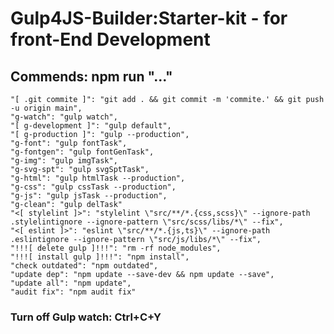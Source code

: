 # Gulp4JS-Builder:Starter-kit - for front-End Development

## Commends: npm run "..."

    "[ .git commite ]": "git add . && git commit -m 'commite.' && git push -u origin main",
    "g-watch": "gulp watch",
    "[ g-development ]": "gulp default",
    "[ g-production ]": "gulp --production",
    "g-font": "gulp fontTask",
    "g-fontgen": "gulp fontGenTask",
    "g-img": "gulp imgTask",
    "g-svg-spt": "gulp svgSptTask",
    "g-html": "gulp htmlTask --production",
    "g-css": "gulp cssTask --production",
    "g-js": "gulp jsTask --production",
    "g-clean": "gulp delTask"
    "<[ stylelint ]>": "stylelint \"src/**/*.{css,scss}\" --ignore-path .stylelintignore --ignore-pattern \"src/scss/libs/*\" --fix",
    "<[ eslint ]>": "eslint \"src/**/*.{js,ts}\" --ignore-path .eslintignore --ignore-pattern \"src/js/libs/*\" --fix",
    "!!![ delete gulp ]!!!": "rm -rf node_modules",
    "!!![ install gulp ]!!!": "npm install",
    "check outdated": "npm outdated",
    "update dep": "npm update --save-dev && npm update --save",
    "update all": "npm update",
    "audit fix": "npm audit fix"

### Turn off Gulp watch: Ctrl+C+Y
